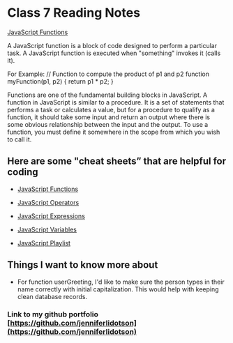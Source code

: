 # Class 7 Reading Notes

[JavaScript Functions](https://www.w3schools.com/js/js_functions.asp)

A JavaScript function is a block of code designed to perform a particular task. A JavaScript function is executed when "something" invokes it (calls it).

For Example:
// Function to compute the product of p1 and p2
function myFunction(p1, p2) {
  return p1 * p2;
}

Functions are one of the fundamental building blocks in JavaScript. A function in JavaScript is similar to a procedure. It is a set of statements that performs a task or calculates a value, but for a procedure to qualify as a function, it should take some input and return an output where there is some obvious relationship between the input and the output. To use a function, you must define it somewhere in the scope from which you wish to call it.

## Here are some "cheat sheets” that are helpful for coding

* [JavaScript Functions](https://www.w3schools.com/js/js_functions.asp)

* [JavaScript Operators](https://www.w3schools.com/js/js_operators.asp)

* [JavaScript Expressions](https://developer.mozilla.org/en-US/docs/Web/JavaScript/Guide/Expressions_and_Operators)

* [JavaScript Variables](https://www.w3schools.com/js/js_variables.asp)

* [JavaScript Playlist](https://www.youtube.com/playlist?list=PLzdnOPI1iJNcsRwJhvksEo1tJqjIqWbN-)

## Things I want to know more about

* For function userGreeting, I'd like to make sure the person types in their name correctly with initial capitalization.  This would help with keeping clean database records.

### Link to my github portfolio [https://github.com/jenniferlidotson](https://github.com/jenniferlidotson)
